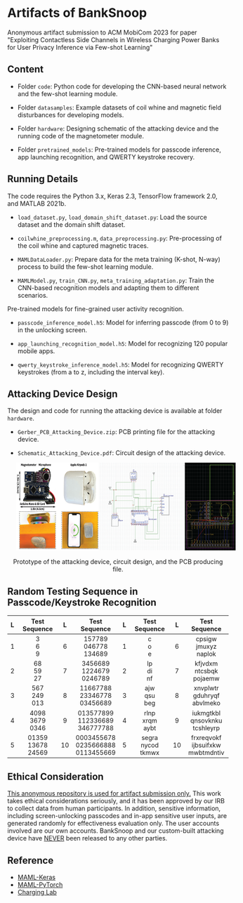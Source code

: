 # Artifacts of BankSnoop
Anonymous artifact submission to ACM MobiCom 2023 for paper "Exploiting Contactless Side Channels in Wireless Charging Power Banks for User Privacy Inference via Few-shot Learning"

## Content

* Folder `code`: Python code for developing the CNN-based neural network and the few-shot learning module.

* Folder `datasamples`: Example datasets of coil whine and magnetic field disturbances for developing models.

* Folder `hardware`: Designing schematic of the attacking device and the running code of the magnetometer module.

* Folder `pretrained_models`: Pre-trained models for passcode inference, app launching recognition, and QWERTY keystroke recovery.

## Running Details
The code requires the Python 3.x, Keras 2.3, TensorFlow framework 2.0, and MATLAB 2021b.

* `load_dataset.py`, `load_domain_shift_dataset.py`: Load the source dataset and the domain shift dataset.

* `coilwhine_preprocessing.m`, `data_preprocessing.py`: Pre-processing of the coil whine and captured magnetic traces.

* `MAMLDataLoader.py`: Prepare data for the meta training (K-shot, N-way) process to build the few-shot learning module.

* `MAMLModel.py`, `train_CNN.py`, `meta_training_adaptation.py`: Train the CNN-based recognition models and adapting them to different scenarios.

Pre-trained models for fine-grained user activity recognition.

* `passcode_inference_model.h5`: Model for inferring passcode (from 0 to 9) in the unlocking screen.

* `app_launching_recognition_model.h5`: Model for recognizing 120 popular mobile apps.

* `qwerty_keystroke_inference_model.h5`: Model for recognizing QWERTY keystrokes (from a to z, including the interval key).

## Attacking Device Design

The design and code for running the attacking device is available at folder `hardware`.

* `Gerber_PCB_Attacking_Device.zip`: PCB printing file for the attacking device.

* `Schematic_Attacking_Device.pdf`: Circuit design of the attacking device.

<p align="center">
     <img src="./figures/attacking_device.png" width = "500" height = "200" hspace="20"/>
</p>
<p align="center">
Prototype of the attacking device, circuit design, and the PCB producing file.
</p>

## Random Testing Sequence in Passcode/Keystroke Recognition

| **L** |    **Test Sequence**    | **L** |            **Test Sequence**           | **L** |    **Test Sequence**    | **L** |            **Test Sequence**           |
|:-----:|:-----------------------:|:-----:|:--------------------------------------:|:-----:|:-----------------------:|:-----:|:--------------------------------------:|
|   1   |       3<br>6<br>9       |   6   |       157789<br>046778<br>134689       |   1   |       c<br>o<br>e       |   6   |       cpsigw<br>jmuxyz<br>naplok       |
|   2   |      68<br>59<br>27     |   7   |      3456689<br>1224679<br>0246789     |   2   |      lp<br>di<br>nf     |   7   |      kfjvdxm<br>ntcsbqk<br>pojaemw     |
|   3   |    567<br>249<br>013    |   8   |    11667788<br>23346778<br>03456689    |   3   |    ajw<br>qsu<br>beg    |   8   |    xnvplwtr<br>gduhryqf<br>abvlmeko    |
|   4   |   4098<br>3679<br>0346  |   9   |   013577899<br>112336689<br>346777788  |   4   |   rlnp<br>xrqm<br>aybt  |   9   |   iukmgtkbl<br>qnsovknku<br>tcshleyrp  |
|   5   | 01359<br>13678<br>24569 |   10  | 0003455678<br>0235666888<br>0113455669 |   5   | segra<br>nycod<br>tkmwx |   10  | frxreqvokf<br>ijbsuifxkw<br>mwbtmdntiv |

## Ethical Consideration

<ins>This anonymous repository is used for artifact submission only.</ins> This work takes ethical considerations seriously, and it has been approved by our IRB to collect data from human participants.
In addition, sensitive information, including screen-unlocking passcodes and in-app sensitive user inputs, are generated randomly for effectiveness evaluation only.
The user accounts involved are our own accounts.
BankSnoop and our custom-built attacking device have <ins>NEVER</ins> been released to any other parties.

## Reference

* [MAML-Keras](https://github.com/Runist/MAML-keras)
* [MAML-PyTorch](https://github.com/dragen1860/MAML-Pytorch)
* [Charging Lab](https://www.chargerlab.com/)
